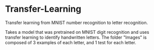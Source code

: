 # Transfer-Learning
Transfer learning from MNIST number recognition to letter recognition.

Takes a model that was pretrained on MNIST digit recognition and uses transfer learning to identify handwritten letters.
The folder "Images" is composed of 3 examples of each letter, and 1 test for each letter.
